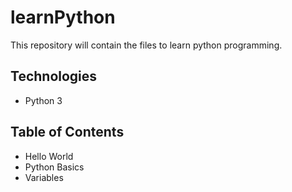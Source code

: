 # learnPython
This repository will contain the files to learn python programming.


## Technologies
- Python 3

## Table of Contents
- Hello World
- Python Basics
- Variables